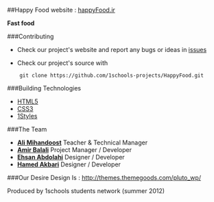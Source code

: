 ##Happy Food website : [happyFood.ir](http://happyfood.ir)

**Fast food**

###Contributing

* Check our project's website and report any bugs or ideas in [issues](https://github.com/1schools-projects/HappyFood/issues)

* Check our project's source with
```
    git clone https://github.com/1schools-projects/HappyFood.git
```


###Building Technologies
* [HTML5](http://ali.md/wiki/html5)
* [CSS3](http://ali.md/css3ref)
* [1Styles](http://ali.md/1styles)


###The Team
* [**Ali Mihandoost**](http://github.com/Alimd) Teacher  & Technical Manager
* [**Amir Balali**](https://github.com/amirbll) Project Manager / Developer
* [**Ehsan Abdolahi**](https://github.com/ehsanab) Designer / Developer
* [**Hamed Akbari**](https://github.com/HamedAkbari) Designer / Developer

###Our Desire Design Is : http://themes.themegoods.com/pluto_wp/

Produced by 1schools students network (summer 2012)